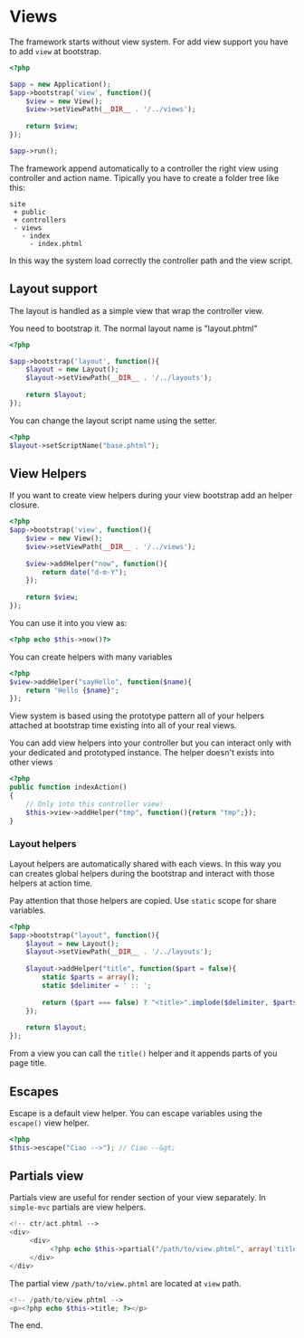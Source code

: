 # Views

The framework starts without view system. For add view support
you have to add `view` at bootstrap.

```php
<?php

$app = new Application();
$app->bootstrap('view', function(){
    $view = new View();
    $view->setViewPath(__DIR__ . '/../views');
    
    return $view;
});

$app->run();
```

The framework append automatically to a controller the right
view using controller and action name. Tipically you have to 
create a folder tree like this:

```
site
 + public
 + controllers
 - views
   - index
     - index.phtml
```

In this way the system load correctly the controller path and the view
script.

## Layout support

The layout is handled as a simple view that wrap the controller view.

You need to bootstrap it. The normal layout name is "layout.phtml"

```php
<?php

$app->bootstrap('layout', function(){
    $layout = new Layout();
    $layout->setViewPath(__DIR__ . '/../layouts');
    
    return $layout;
});

```

You can change the layout script name using the setter.

```php
<?php
$layout->setScriptName("base.phtml");
```

## View Helpers

If you want to create view helpers during your view bootstrap
add an helper closure.

```php
<?php
$app->bootstrap('view', function(){
    $view = new View();
    $view->setViewPath(__DIR__ . '/../views');
    
    $view->addHelper("now", function(){
        return date("d-m-Y");
    });
    
    return $view;
});
```

You can use it into you view as:

```php
<?php echo $this->now()?>
```

You can create helpers with many variables

```php
<?php
$view->addHelper("sayHello", function($name){
    return "Hello {$name}";
});
```

View system is based using the prototype pattern all of your 
helpers attached at bootstrap time existing into all of your
real views.

You can add view helpers into your controller but you can 
interact only with your dedicated and prototyped instance. The
helper doesn't exists into other views

```php
<?php
public function indexAction()
{
    // Only into this controller view!
    $this->view->addHelper("tmp", function(){return "tmp";});
}
```

### Layout helpers

Layout helpers are automatically shared with each views. In this way
you can creates global helpers during the bootstrap and interact with
those helpers at action time.

Pay attention that those helpers are copied. Use `static` scope for
share variables.

```php
<?php
$app->bootstrap("layout", function(){
    $layout = new Layout();
    $layout->setViewPath(__DIR__ . '/../layouts');
    
    $layout->addHelper("title", function($part = false){
        static $parts = array();
        static $delimiter = ' :: ';
    
        return ($part === false) ? "<title>".implode($delimiter, $parts)."</title>" : $parts[] = $part;
    });
    
    return $layout;
});
```

From a view you can call the `title()` helper and it appends parts of you
page title.

## Escapes

Escape is a default view helper. You can escape variables using the 
`escape()` view helper.

```php
<?php
$this->escape("Ciao -->"); // Ciao --&gt;
```

## Partials view

Partials view are useful for render section of your view separately. In
`simple-mvc` partials are view helpers.

```php
<!-- ctr/act.phtml -->
<div>
     <div>
          <?php echo $this->partial("/path/to/view.phtml", array('title' => $this->title));?>
     </div>
</div>
```

The partial view `/path/to/view.phtml` are located at `view` path.

```php
<!-- /path/to/view.phtml -->
<p><?php echo $this->title; ?></p>
```

The end.